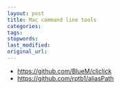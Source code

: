 ```yaml
---
layout: post
title: Mac command line tools
categories:
tags:
stopwords:
last_modified:
original_url:
---
```


* https://github.com/BlueM/cliclick
* https://github.com/rptb1/aliasPath
